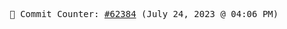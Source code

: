 <p align="center">
    <samp>
        📮 Commit Counter: <a href="https://github.com/Javascript-void0/Javascript-void0/commits/main">#62384</a> (July 24, 2023 @ 04:06 PM)
    </samp>
</p>